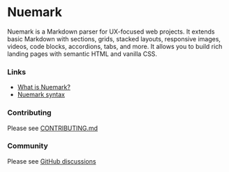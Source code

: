 
# Nuemark
Nuemark is a Markdown parser for UX-focused web projects. It extends basic Markdown with sections, grids, stacked layouts, responsive images, videos, code blocks, accordions, tabs, and more. It allows you to build rich landing pages with semantic HTML and vanilla CSS.

### Links

* [What is Nuemark?](https://nuejs.org/blog/introducing-nuemark/)
* [Nuemark syntax](https://nuejs.org/docs/content.html)


### Contributing

Please see [CONTRIBUTING.md](/CONTRIBUTING.md)


### Community

Please see [GitHub discussions](https://github.com/nuejs/nue/discussions)
